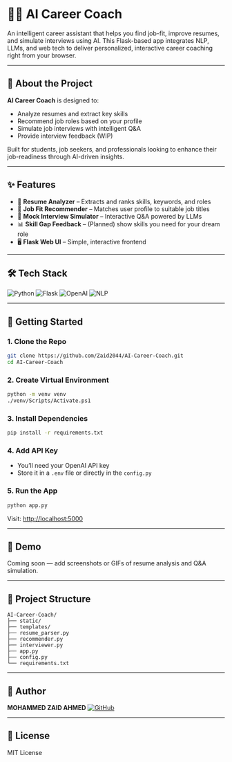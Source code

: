 # 🧑‍💼 AI Career Coach

An intelligent career assistant that helps you find job-fit, improve resumes, and simulate interviews using AI. This Flask-based app integrates NLP, LLMs, and web tech to deliver personalized, interactive career coaching right from your browser.

---

## 🧠 About the Project

**AI Career Coach** is designed to:

* Analyze resumes and extract key skills
* Recommend job roles based on your profile
* Simulate job interviews with intelligent Q\&A
* Provide interview feedback (WIP)

Built for students, job seekers, and professionals looking to enhance their job-readiness through AI-driven insights.

---

## ✨ Features

* 📄 **Resume Analyzer** – Extracts and ranks skills, keywords, and roles
* 🎯 **Job Fit Recommender** – Matches user profile to suitable job titles
* 🎤 **Mock Interview Simulator** – Interactive Q\&A powered by LLMs
* 📊 **Skill Gap Feedback** – (Planned) show skills you need for your dream role
* 🖥️ **Flask Web UI** – Simple, interactive frontend

---

## 🛠 Tech Stack

![Python](https://img.shields.io/badge/Python-3776AB?style=flat\&logo=python\&logoColor=white)
![Flask](https://img.shields.io/badge/Flask-000000?style=flat\&logo=flask\&logoColor=white)
![OpenAI](https://img.shields.io/badge/OpenAI-412991?style=flat\&logo=openai\&logoColor=white)
![NLP](https://img.shields.io/badge/NLP-Text%20Analysis-orange?style=flat)

---

## 🚀 Getting Started

### 1. Clone the Repo

```bash
git clone https://github.com/Zaid2044/AI-Career-Coach.git
cd AI-Career-Coach
```

### 2. Create Virtual Environment

```bash
python -m venv venv
./venv/Scripts/Activate.ps1
```

### 3. Install Dependencies

```bash
pip install -r requirements.txt
```

### 4. Add API Key

* You’ll need your OpenAI API key
* Store it in a `.env` file or directly in the `config.py`

### 5. Run the App

```bash
python app.py
```

Visit: [http://localhost:5000](http://localhost:5000)

---

## 🧪 Demo

Coming soon — add screenshots or GIFs of resume analysis and Q\&A simulation.

---

## 📁 Project Structure

```
AI-Career-Coach/
├── static/
├── templates/
├── resume_parser.py
├── recommender.py
├── interviewer.py
├── app.py
├── config.py
└── requirements.txt
```

---

## 👤 Author

**MOHAMMED ZAID AHMED**
[![GitHub](https://img.shields.io/badge/GitHub-Zaid2044-181717?style=flat\&logo=github)](https://github.com/Zaid2044)

---

## 🪪 License

MIT License
